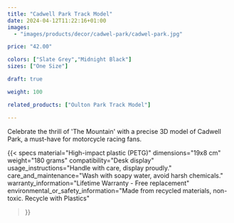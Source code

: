 ```yaml
---
title: "Cadwell Park Track Model"
date: 2024-04-12T11:22:16+01:00
images:
  - "images/products/decor/cadwel-park/cadwel-park.jpg"

price: "42.00"

colors: ["Slate Grey","Midnight Black"]
sizes: ["One Size"]

draft: true

weight: 100

related_products: ["Oulton Park Track Model"]

---
```


Celebrate the thrill of 'The Mountain' with a precise 3D model of Cadwell Park, a must-have for motorcycle racing fans.

{{< specs
    material="High-impact plastic (PETG)"
    dimensions="19x8 cm"
    weight="180 grams"
    compatibility="Desk display"
    usage_instructions="Handle with care, display proudly."
    care_and_maintenance="Wash with soapy water, avoid harsh chemicals."
    warranty_information="Lifetime Warranty - Free replacement"
    environmental_or_safety_information="Made from recycled materials, non-toxic. Recycle with Plastics"
>}}
